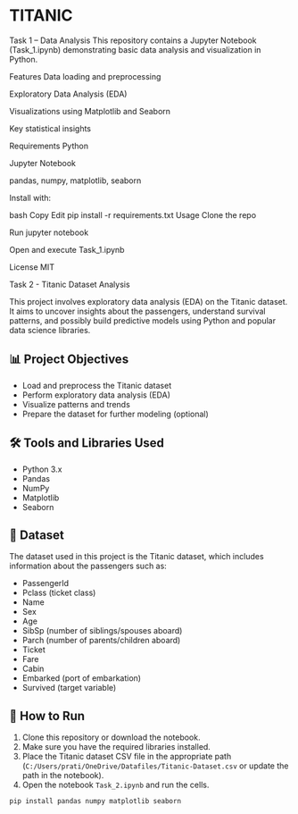 # TITANIC
Task 1 – Data Analysis
This repository contains a Jupyter Notebook (Task_1.ipynb) demonstrating basic data analysis and visualization in Python.

Features
Data loading and preprocessing

Exploratory Data Analysis (EDA)

Visualizations using Matplotlib and Seaborn

Key statistical insights

Requirements
Python

Jupyter Notebook

pandas, numpy, matplotlib, seaborn

Install with:

bash
Copy
Edit
pip install -r requirements.txt
Usage
Clone the repo

Run jupyter notebook

Open and execute Task_1.ipynb

License
MIT

Task 2 - Titanic Dataset Analysis

This project involves exploratory data analysis (EDA) on the Titanic dataset. It aims to uncover insights about the passengers, understand survival patterns, and possibly build predictive models using Python and popular data science libraries.

## 📊 Project Objectives

- Load and preprocess the Titanic dataset
- Perform exploratory data analysis (EDA)
- Visualize patterns and trends
- Prepare the dataset for further modeling (optional)

## 🛠️ Tools and Libraries Used

- Python 3.x
- Pandas
- NumPy
- Matplotlib
- Seaborn

## 📁 Dataset

The dataset used in this project is the Titanic dataset, which includes information about the passengers such as:

- PassengerId
- Pclass (ticket class)
- Name
- Sex
- Age
- SibSp (number of siblings/spouses aboard)
- Parch (number of parents/children aboard)
- Ticket
- Fare
- Cabin
- Embarked (port of embarkation)
- Survived (target variable)

## 🚀 How to Run

1. Clone this repository or download the notebook.
2. Make sure you have the required libraries installed.
3. Place the Titanic dataset CSV file in the appropriate path (`C:/Users/prati/OneDrive/Datafiles/Titanic-Dataset.csv` or update the path in the notebook).
4. Open the notebook `Task_2.ipynb` and run the cells.

```bash
pip install pandas numpy matplotlib seaborn
